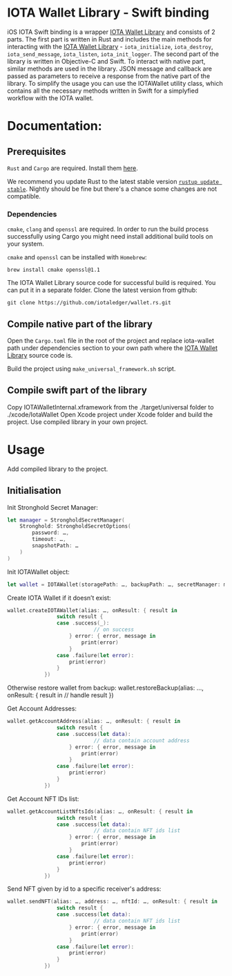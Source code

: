 # IOTA Wallet Library - Swift binding

iOS IOTA Swift binding is a wrapper [IOTA Wallet Library](https://github.com/iotaledger/wallet.rs/) and consists of 2 parts. The first part is written in Rust and includes the main methods for interacting with the [IOTA Wallet Library](https://github.com/iotaledger/wallet.rs/) - `iota_initialize`, `iota_destroy`, `iota_send_message`, `iota_listen`, `iota_init_logger`.
The second part of the library is written in Objective-C and Swift. To interact with native part, similar methods are used in the library. JSON message and callback are passed as parameters to receive a response from the native part of the library. 
To simplify the usage you can use the IOTAWallet utility class, which contains all the necessary methods written in Swift for a simplyfied workflow with the IOTA wallet.

# Documentation:

## Prerequisites

`Rust` and `Cargo` are required. Install them [here](https://doc.rust-lang.org/cargo/getting-started/installation.html).

We recommend you update Rust to the latest stable version [`rustup update stable`](https://github.com/rust-lang/rustup.rs#keeping-rust-up-to-date). Nightly should be fine but there's a chance some changes are not compatible.

### Dependencies

`cmake`, `clang` and `openssl` are required. In order to run the build process successfully using Cargo you might need install additional build tools on your system.

`cmake` and `openssl` can be installed with `Homebrew`:

``` console
brew install cmake openssl@1.1
```
The IOTA Wallet Library source code for successful build is required. You can put it in a separate folder. Clone the latest version from github:
``` console
git clone https://github.com/iotaledger/wallet.rs.git
```

## Compile native part of the library
Open the `Cargo.toml` file in the root of the project and replace iota-wallet path under dependencies section to your own path where the [IOTA Wallet Library](https://github.com/iotaledger/wallet.rs/) source code is.

Build the project using `make_universal_framework.sh` script.

## Compile swift part of the library
Copy IOTAWalletInternal.xframework from the ./target/universal folder to ./xcode/IotaWallet
Open Xcode project under Xcode folder and build the project.
Use compiled library in your own project.

# Usage

Add compiled library to the project. 

## Initialisation

Init Stronghold Secret Manager:
``` Swift
let manager = StrongholdSecretManager(
	Stronghold: StrongholdSecretOptions(
		password: …,
		timeout: …,
		snapshotPath: …
	)
)
```

Init IOTAWallet object:

``` Swift
let wallet = IOTAWallet(storagePath: …, backupPath: …, secretManager: manager, coinType: .shimmer, nodeUrl: “https://api.shimmer.network”)
```

Create IOTA Wallet if it doesn’t exist:
``` Swift
wallet.createIOTAWallet(alias: …, onResult: { result in
                switch result {
                case .success(_):
                    		// on success
                    } error: { error, message in
                        print(error)
                    }
                case .failure(let error):
                    print(error)
                }
            })
```

Otherwise restore wallet from backup:
wallet.restoreBackup(alias: …, onResult: { result in
					// handle result
                })

Get Account Addresses:
``` Swift
wallet.getAccountAddress(alias: …, onResult: { result in
                switch result {
                case .success(let data):
                    		// data contain account address
                    } error: { error, message in
                        print(error)
                    }
                case .failure(let error):
                    print(error)
                }
            })
```

Get Account NFT IDs list:
``` Swift
wallet.getAccountListNftsIds(alias: …, onResult: { result in
                switch result {
                case .success(let data):
                    		// data contain NFT ids list
                    } error: { error, message in
                        print(error)
                    }
                case .failure(let error):
                    print(error)
                }
            })
```

Send NFT given by id to a specific receiver's address:
``` Swift
wallet.sendNFT(alias: …, address: …, nftId: …, onResult: { result in
                switch result {
                case .success(let data):
                    		// data contain NFT ids list
                    } error: { error, message in
                        print(error)
                    }
                case .failure(let error):
                    print(error)
                }
            })
```
